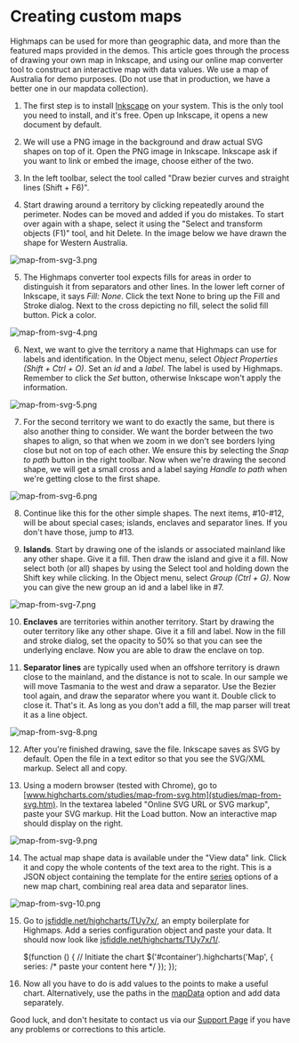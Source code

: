Creating custom maps 
===

Highmaps can be used for more than geographic data, and more than the featured maps provided in the demos. This article goes through the process of drawing your own map in Inkscape, and using our online map converter tool to construct an interactive map with data values. We use a map of Australia for demo purposes. (Do not use that in production, we have a better one in our mapdata collection).

1. The first step is to install [Inkscape](http://www.inkscape.org/en/) on your system. This is the only tool you need to install, and it's free. Open up Inkscape, it opens a new document by default.

2. We will use a PNG image in the background and draw actual SVG shapes on top of it. Open the PNG image in Inkscape. Inkscape ask if you want to link or embed the image, choose either of the two.

3. In the left toolbar, select the tool called "Draw bezier curves and straight lines (Shift + F6)".

4. Start drawing around a territory by clicking repeatedly around the perimeter. Nodes can be moved and added if you do mistakes. To start over again with a shape, select it using the "Select and transform objects (F1)" tool, and hit Delete. In the image below we have drawn the shape for Western Australia.

![map-from-svg-3.png](map-from-svg-3.png)

5. The Highmaps converter tool expects fills for areas in order to distinguish it from separators and other lines. In the lower left corner of Inkscape, it says _Fill: None_. Click the text None to bring up the Fill and Stroke dialog. Next to the cross depicting no fill, select the solid fill button. Pick a color.

![map-from-svg-4.png](map-from-svg-4.png)

6. Next, we want to give the territory a name that Highmaps can use for labels and identification. In the Object menu, select _Object Properties (Shift + Ctrl + O)_. Set an _id_ and a _label_. The label is used by Highmaps. Remember to click the _Set_ button, otherwise Inkscape won't apply the information.

![map-from-svg-5.png](map-from-svg-5.png)

7. For the second territory we want to do exactly the same, but there is also another thing to consider. We want the border between the two shapes to align, so that when we zoom in we don't see borders lying close but not on top of each other. We ensure this by selecting the _Snap to path_ button in the right toolbar. Now when we're drawing the second shape, we will get a small cross and a label saying _Handle to path_ when we're getting close to the first shape.

![map-from-svg-6.png](map-from-svg-6.png)

8. Continue like this for the other simple shapes. The next items, #10-#12, will be about special cases; islands, enclaves and separator lines. If you don't have those, jump to #13.

9. **Islands**. Start by drawing one of the islands or associated mainland like any other shape. Give it a fill. Then draw the island and give it a fill. Now select both (or all) shapes by using the Select tool and holding down the Shift key while clicking. In the Object menu, select _Group (Ctrl + G)_. Now you can give the new group an id and a label like in #7.

![map-from-svg-7.png](map-from-svg-7.png)

10. **Enclaves** are territories within another territory. Start by drawing the outer territory like any other shape. Give it a fill and label. Now in the fill and stroke dialog, set the opacity to 50% so that you can see the underlying enclave. Now you are able to draw the enclave on top.

11. **Separator lines** are typically used when an offshore territory is drawn close to the mainland, and the distance is not to scale. In our sample we will move Tasmania to the west and draw a separator. Use the Bezier tool again, and draw the separator where you want it. Double click to close it. That's it. As long as you don't add a fill, the map parser will treat it as a line object.

![map-from-svg-8.png](map-from-svg-8.png)

12. After you're finished drawing, save the file. Inkscape saves as SVG by default. Open the file in a text editor so that you see the SVG/XML markup. Select all and copy. 

13. Using a modern browser (tested with Chrome), go to [www.highcharts.com/studies/map-from-svg.htm](studies/map-from-svg.htm). In the textarea labeled "Online SVG URL or SVG markup", paste your SVG markup. Hit the Load button. Now an interactive map should display on the right.

![map-from-svg-9.png](map-from-svg-9.png)

14. The actual map shape data is available under the "View data" link. Click it and copy the whole contents of the text area to the right. This is a JSON object containing the template for the entire [series](https://api.highcharts.com/highmaps/series) options of a new map chart, combining real area data and separator lines.

![map-from-svg-10.png](map-from-svg-10.png)

15. Go to [jsfiddle.net/highcharts/TUy7x/](https://jsfiddlefiddle.net/highcharts/TUy7x/), an empty boilerplate for Highmaps. Add a series configuration object and paste your data. It should now look like [jsfiddle.net/highcharts/TUy7x/1/](https://jsfiddlefiddle.net/highcharts/TUy7x/1/).

    
    $(function () {
        // Initiate the chart
        $('#container').highcharts('Map', {
            series: /* paste your content here */
        });
    });

16. Now all you have to do is add values to the points to make a useful chart. Alternatively, use the paths in the [mapData](https://api.highcharts.com/highmaps/series<map>.mapData) option and add data separately.

Good luck, and don't hesitate to contact us via our [Support Page](support) if you have any problems or corrections to this article.

